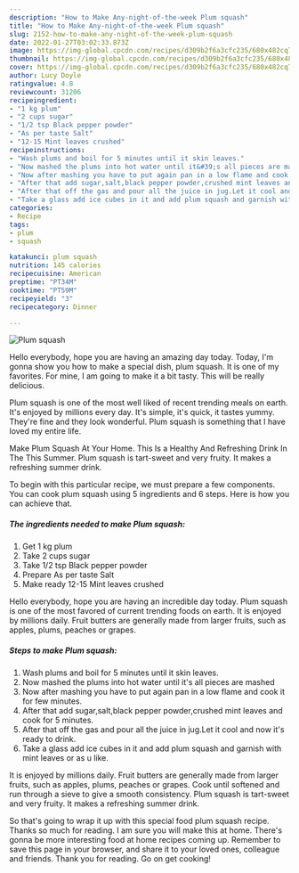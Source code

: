 ```yaml
---
description: "How to Make Any-night-of-the-week Plum squash"
title: "How to Make Any-night-of-the-week Plum squash"
slug: 2152-how-to-make-any-night-of-the-week-plum-squash
date: 2022-01-27T03:02:33.873Z
image: https://img-global.cpcdn.com/recipes/d309b2f6a3cfc235/680x482cq70/plum-squash-recipe-main-photo.jpg
thumbnail: https://img-global.cpcdn.com/recipes/d309b2f6a3cfc235/680x482cq70/plum-squash-recipe-main-photo.jpg
cover: https://img-global.cpcdn.com/recipes/d309b2f6a3cfc235/680x482cq70/plum-squash-recipe-main-photo.jpg
author: Lucy Doyle
ratingvalue: 4.8
reviewcount: 31206
recipeingredient:
- "1 kg plum"
- "2 cups sugar"
- "1/2 tsp Black pepper powder"
- "As per taste Salt"
- "12-15 Mint leaves crushed"
recipeinstructions:
- "Wash plums and boil for 5 minutes until it skin leaves."
- "Now mashed the plums into hot water until it&#39;s all pieces are mashed"
- "Now after mashing you have to put again pan in a low flame and cook it for few minutes."
- "After that add sugar,salt,black pepper powder,crushed mint leaves and cook for 5 minutes."
- "After that off the gas and pour all the juice in jug.Let it cool and now it&#39;s ready to drink."
- "Take a glass add ice cubes in it and add plum squash and garnish with mint leaves or as u like."
categories:
- Recipe
tags:
- plum
- squash

katakunci: plum squash 
nutrition: 145 calories
recipecuisine: American
preptime: "PT34M"
cooktime: "PT59M"
recipeyield: "3"
recipecategory: Dinner

---
```



![Plum squash](https://img-global.cpcdn.com/recipes/d309b2f6a3cfc235/680x482cq70/plum-squash-recipe-main-photo.jpg)

Hello everybody, hope you are having an amazing day today. Today, I'm gonna show you how to make a special dish, plum squash. It is one of my favorites. For mine, I am going to make it a bit tasty. This will be really delicious.

Plum squash is one of the most well liked of recent trending meals on earth. It's enjoyed by millions every day. It's simple, it's quick, it tastes yummy. They're fine and they look wonderful. Plum squash is something that I have loved my entire life.

Make Plum Squash At Your Home. This Is a Healthy And Refreshing Drink In The This Summer. Plum squash is tart-sweet and very fruity. It makes a refreshing summer drink.


To begin with this particular recipe, we must prepare a few components. You can cook plum squash using 5 ingredients and 6 steps. Here is how you can achieve that.

<!--inarticleads1-->

##### The ingredients needed to make Plum squash:

1. Get 1 kg plum
1. Take 2 cups sugar
1. Take 1/2 tsp Black pepper powder
1. Prepare As per taste Salt
1. Make ready 12-15 Mint leaves crushed


Hello everybody, hope you are having an incredible day today. Plum squash is one of the most favored of current trending foods on earth. It is enjoyed by millions daily. Fruit butters are generally made from larger fruits, such as apples, plums, peaches or grapes. 

<!--inarticleads2-->

##### Steps to make Plum squash:

1. Wash plums and boil for 5 minutes until it skin leaves.
1. Now mashed the plums into hot water until it&#39;s all pieces are mashed
1. Now after mashing you have to put again pan in a low flame and cook it for few minutes.
1. After that add sugar,salt,black pepper powder,crushed mint leaves and cook for 5 minutes.
1. After that off the gas and pour all the juice in jug.Let it cool and now it&#39;s ready to drink.
1. Take a glass add ice cubes in it and add plum squash and garnish with mint leaves or as u like.


It is enjoyed by millions daily. Fruit butters are generally made from larger fruits, such as apples, plums, peaches or grapes. Cook until softened and run through a sieve to give a smooth consistency. Plum squash is tart-sweet and very fruity. It makes a refreshing summer drink. 

So that's going to wrap it up with this special food plum squash recipe. Thanks so much for reading. I am sure you will make this at home. There's gonna be more interesting food at home recipes coming up. Remember to save this page in your browser, and share it to your loved ones, colleague and friends. Thank you for reading. Go on get cooking!
